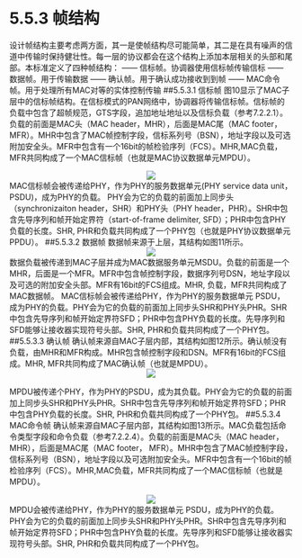 # 5.5.3 帧结构

设计帧结构主要考虑两方面，其一是使帧结构尽可能简单，其二是在具有噪声的信道中传输时保持健壮性。每一层的协议都会在这个结构上添加本层相关的头部和尾部。本标准定义了四种帧结构：
—— 信标帧。协调器使用信标帧传输信标
—— 数据帧。用于传输数据
—— 确认帧。用于确认成功接收到到帧
—— MAC命令帧。用于处理所有MAC对等的实体控制传输
##5.5.3.1 信标帧
图10显示了MAC子层中的信标帧结构。在信标模式的PAN网络中，协调器将传输信标帧。信标帧的负载中包含了超帧规范，GTS字段，追加地址地址以及信标负载（参考7.2.2.1）。负载的前面是MAC头（MAC header，MHR），后面是MAC尾（MAC footer， MFR）。MHR中包含了MAC帧控制字段，信标系列号（BSN），地址字段以及可选附加安全头。MFR中包含有一个16bit的帧检验序列（FCS）。MHR,MAC负载，MFR共同构成了一个MAC信标帧（也就是MAC协议数据单元MPDU）。
<center><img src="http://img.blog.csdn.net/20160529163302107"/></center>
MAC信标帧会被传递给PHY，作为PHY的服务数据单元(PHY service data unit， PSDU)，成为PHY的负载。	PHY会为它的负载的前面加上同步头（synchronizaiton header，SHR）和PHY头（PHY header，PHR）。SHR中包含先导序列和帧开始定界符（start-of-frame delimiter, SFD）；PHR中包含PHY负载的长度。SHR, PHR和负载共同构成了一个PHY包（也就是PHY协议数据单元PPDU）。
##5.5.3.2 数据帧
数据帧来源于上层，其结构如图11所示。
<center><img src="http://img.blog.csdn.net/20160529165335932"/></center>
数据负载被传递到MAC子层并成为MAC数据服务单元MSDU。负载的前面是一个MHR，后面是一个MFR。MFR中包含帧控制字段，数据序列号DSN，地址字段以及可选的附加安全头部。MFR有16bit的FCS组成。MHR, 负载，MFR共同构成了MAC数据帧。
MAC信标帧会被传递给PHY，作为PHY的服务数据单元 PSDU，成为PHY的负载。PHY会为它的负载的前面加上同步头SHR和PHY头PHR。SHR中包含先导序列和帧开始定界符SFD；PHR中包含PHY负载的长度。先导序列和SFD能够让接收器实现符号头部。SHR, PHR和负载共同构成了一个PHY包。
##5.5.3.3 确认帧
确认帧来源自MAC子层内部，其结构如图12所示。确认帧没有负载，由MHR和MFR构成。MHR包含帧控制字段和DSN。MFR有16bit的FCS组成。MHR,  MFR共同构成了MAC确认帧（也就是MPDU）。

<center><img src="http://img.blog.csdn.net/20160529170123864"/></center>

MPDU被传递个PHY，作为PHY的PSDU，成为其负载。PHY会为它的负载的前面加上同步头SHR和PHY头PHR。SHR中包含先导序列和帧开始定界符SFD；PHR中包含PHY负载的长度。SHR, PHR和负载共同构成了一个PHY包。
##5.5.3.4 MAC命令帧
确认帧来源自MAC子层内部，其结构如图13所示。MAC负载包括命令类型字段和命令负载（参考7.2.2.4）。负载的前面是MAC头（MAC header，MHR），后面是MAC尾（MAC footer， MFR）。MHR中包含了MAC帧控制字段，信标系列号（BSN），地址字段以及可选附加安全头。MFR中包含有一个16bit的帧检验序列（FCS）。MHR,MAC负载，MFR共同构成了一个MAC信标帧（也就是MPDU）。

<center><img src="http://img.blog.csdn.net/20160529170617857"/></center>
MPDU会被传递给PHY，作为PHY的服务数据单元 PSDU，成为PHY的负载。PHY会为它的负载的前面加上同步头SHR和PHY头PHR。SHR中包含先导序列和帧开始定界符SFD；PHR中包含PHY负载的长度。先导序列和SFD能够让接收器实现符号头部。SHR, PHR和负载共同构成了一个PHY包。
